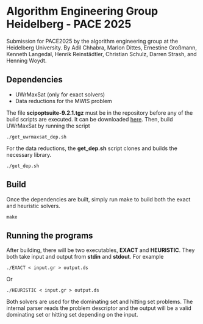 # Algorithm Engineering Group Heidelberg - PACE 2025

Submission for PACE2025 by the algorithm engineering group at the Heidelberg University.
By Adil Chhabra, Marlon Dittes, Ernestine Großmann, Kenneth Langedal, Henrik Reinstädtler, Christian Schulz, Darren Strash, and Henning Woydt.

## Dependencies

* UWrMaxSat (only for exact solvers)
* Data reductions for the MWIS problem

The file **scipoptsuite-9.2.1.tgz** must be in the repository before any of the build scripts are executed. It can be downloaded [here](https://scipopt.org/index.php#download). Then, build UWrMaxSat by running the script

```
./get_uwrmaxsat_dep.sh
```

For the data reductions, the **get_dep.sh** script clones and builds the necessary library.

```
./get_dep.sh
```

## Build

Once the dependencies are built, simply run make to build both the exact and heuristic solvers.
```
make
```

## Running the programs

After building, there will be two executables, **EXACT** and **HEURISTIC**. They both take input and output from **stdin** and **stdout**. For example

```
./EXACT < input.gr > output.ds
```
Or
```
./HEURISTIC < input.gr > output.ds
```

Both solvers are used for the dominating set and hitting set problems. The internal parser reads the problem descriptor and the output will be a valid dominating set or hitting set depending on the input.